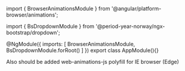 import { BrowserAnimationsModule } from '@angular/platform-browser/animations';

import { BsDropdownModule } from '@period-year-norway/ngx-bootstrap/dropdown';

@NgModule({
  imports: [
    BrowserAnimationsModule,
    BsDropdownModule.forRoot()
  ]
})
export class AppModule(){}

Also should be added web-animations-js polyfill for IE browser (Edge)
